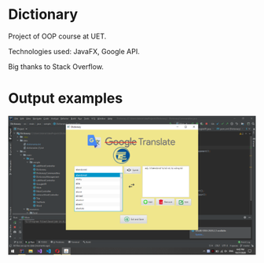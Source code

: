 # Dictionary

Project of OOP course at UET.

Technologies used: JavaFX, Google API.

Big thanks to Stack Overflow.

# Output examples
![alt text](https://github.com/daoducanhc/Dictionary_/blob/main/Dictionary.PNG)
